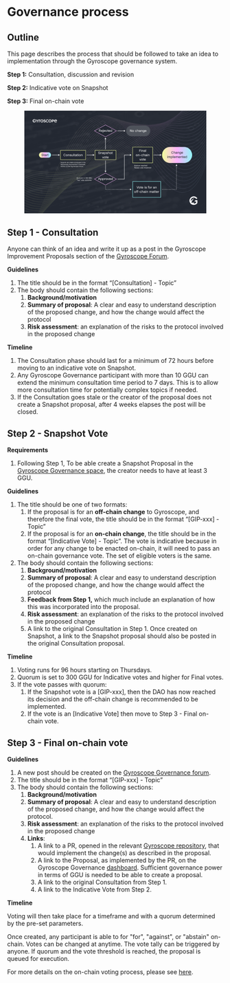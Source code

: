 # Governance process

## Outline

This page describes the process that should be followed to take an idea to implementation through the Gyroscope governance system.

**Step 1:** Consultation, discussion and revision

**Step 2:** Indicative vote on Snapshot&#x20;

**Step 3:** Final on-chain vote

<figure><img src="../.gitbook/assets/Gov Process v2.png" alt=""><figcaption></figcaption></figure>

## Step 1 - Consultation

Anyone can think of an idea and write it up as a post in the Gyroscope Improvement Proposals section of the [Gyroscope Forum](https://forum.gyro.finance/c/gip/6).

**Guidelines**

1. The title should be in the format “\[Consultation] -  Topic”
2. The body should contain the following sections:
   1. **Background/motivation**
   2. **Summary of proposal**: A clear and easy to understand description of the proposed change, and how the change would affect the protocol
   3. **Risk assessment**: an explanation of the risks to the protocol involved in the proposed change

**Timeline**

1. The Consultation phase should last for a minimum of 72 hours before moving to an indicative vote on Snapshot.&#x20;
2. Any Gyroscope Governance participant with more than 10 GGU can extend the minimum consultation time period to 7 days. This is to allow more consultation time for potentially complex topics if needed.
3. If the Consultation goes stale or the creator of the proposal does not create a Snapshot proposal, after 4 weeks elapses the post will be closed.&#x20;

## Step 2 - Snapshot Vote

**Requirements**

1. Following Step 1, To be able create a Snapshot Proposal in the [Gyroscope Governance space](https://snapshot.org/#/gyrodao.eth), the creator needs to have at least 3 GGU.&#x20;

**Guidelines**

1. The title should be one of two formats:
   1. If the proposal is for an **off-chain change** to Gyroscope, and therefore the final vote, the title should be in the format “\[GIP-xxx] -  Topic”
   2. If the proposal is for an **on-chain change**, the title should be in the format “\[Indicative Vote] -  Topic”. The vote is indicative because in order for any change to be enacted on-chain, it will need to pass an on-chain governance vote. The set of eligible voters is the same.
2. The body should contain the following sections:
   1. **Background/motivation**
   2. **Summary of proposal**: A clear and easy to understand description of the proposed change, and how the change would affect the protocol
   3. **Feedback from Step 1,** which much include an explanation of how this was incorporated into the proposal.
   4. **Risk assessment**: an explanation of the risks to the protocol involved in the proposed change
   5. A link to the original Consultation in Step 1. Once created on Snapshot, a link to the Snapshot proposal should also be posted in the original Consultation proposal.

**Timeline**

1. Voting runs for 96 hours starting on Thursdays.
2. Quorum is set to 300 GGU for Indicative votes and higher for Final votes.&#x20;
3. If the vote passes with quorum:
   1. If the Snapshot vote is a \[GIP-xxx], then the DAO has now reached its decision and the off-chain change is recommended to be implemented.
   2. If the vote is an \[Indicative Vote] then move to Step 3 - Final on-chain vote.

## Step 3 - Final on-chain vote

**Guidelines**

1. A new post should be created on the [Gyroscope Governance forum](https://forum.gyro.finance/c/gip/6).
2. The title should be in the format “\[GIP-xxx] - Topic”
3. The body should contain the following sections:
   1. **Background/motivation**
   2. **Summary of proposal**: A clear and easy to understand description of the proposed change, and how the change would affect the protocol.
   3. **Risk assessment**: an explanation of the risks to the protocol involved in the proposed change
   4. **Links**:
      1. A link to a PR, opened in the relevant [Gyroscope repository](https://github.com/gyrostable), that would implement the change(s) as described in the proposal.
      2. A link to the Proposal, as implemented by the PR, on the Gyroscope Governance [dashboard](https://gov.gyro.finance/). Sufficient governance power in terms of GGU is needed to be able to create a proposal.
      3. A link to the original Consultation from Step 1.
      4. A link to the Indicative Vote from Step 2.

**Timeline**

Voting will then take place for a timeframe and with a quorum determined by the pre-set parameters.&#x20;

Once created, any participant is able to for "for", "against", or "abstain" on-chain. Votes can be changed at anytime. The vote tally can be triggered by anyone. If quorum and the vote threshold is reached, the proposal is queued for execution.&#x20;

For more details on the on-chain voting process, please see [here](how-it-works/on-chain-proposals.md).&#x20;
